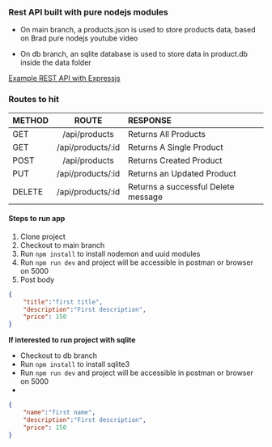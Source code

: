 ### Rest API built with pure nodejs modules

* On main branch, a products.json is used to store products data, based on Brad pure nodejs youtube video

* On db branch, an sqlite database is used to store data in product.db inside the data folder

[Example REST API with Expressjs](https://developerhowto.com/2018/12/29/build-a-rest-api-with-node-js-and-express-js/)

### Routes to hit

| METHOD | ROUTE | RESPONSE |
| :-- | :-------:     | :-----      |
| GET | /api/products | Returns All Products |
| GET | /api/products/:id | Returns A Single Product |
| POST | /api/products | Returns Created Product |
| PUT | /api/products/:id | Returns an Updated Product |
| DELETE | /api/products/:id | Returns a successful Delete message |

#### Steps to run app
1. Clone project
2. Checkout to main branch
3. Run ```npm install``` to install nodemon and uuid modules
4. Run ```npm run dev``` and project will be accessible in postman or browser on 5000
5. Post body 
```json
{
    "title":"first title",
    "description":"First description",
    "price": 150
}
```

**If interested to run project with sqlite**
* Checkout to db branch
* Run ```npm install``` to install sqlite3
* Run ```npm run dev``` and project will be accessible in postman or browser on 5000
* 
```json
{
    "name":"first name",
    "description":"First description",
    "price": 150
}
```